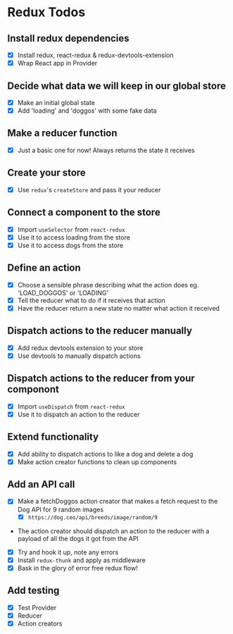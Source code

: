 # Redux Todos

## Install redux dependencies
- [x] Install redux, react-redux & redux-devtools-extension
- [x] Wrap React app in Provider

## Decide what data we will keep in our global store
- [x] Make an initial global state
- [x] Add 'loading' and 'doggos' with some fake data

## Make a reducer function
- [x] Just a basic one for now! Always returns the state it receives

## Create your store
- [x] Use `redux`'s `createStore` and pass it your reducer

## Connect a component to the store
- [x] Import `useSelector` from `react-redux`
- [x] Use it to access loading from the store
- [x] Use it to access dogs from the store

## Define an action
- [x] Choose a sensible phrase describing what the action does eg. 'LOAD_DOGGOS' or 'LOADING'
- [x] Tell the reducer what to do if it receives that action 
- [x] Have the reducer return a new state no matter what action it received

## Dispatch actions to the reducer manually
- [x] Add redux devtools extension to your store
- [x] Use devtools to manually dispatch actions

## Dispatch actions to the reducer from your componont
- [x] Import `useDispatch` from `react-redux`
- [x] Use it to dispatch an action to the reducer

## Extend functionality
- [x] Add ability to dispatch actions to like a dog and delete a dog
- [x] Make action creator functions to clean up components

## Add an API call
- [x] Make a fetchDoggos action creator that makes a fetch request to the Dog API for 9 random images
  - [x] `https://dog.ceo/api/breeds/image/random/9`
- The action creator should dispatch an action to the reducer with a payload of all the dogs it got from the API
- [x] Try and hook it up, note any errors
- [x] Install `redux-thunk` and apply as middleware
- [x] Bask in the glory of error free redux flow!

## Add testing
- [x] Test Provider
- [x] Reducer
- [x] Action creators
